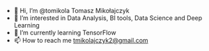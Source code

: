 - 👋 Hi, I’m @tomikola Tomasz Mikołajczyk
- 👀 I’m interested in Data Analysis, BI tools, Data Science and Deep Learning
- 🌱 I’m currently learning TensorFlow
- 📫 How to reach me tmikolajczyk2@gmail.com

<!---
tomikola/tomikola is a ✨ special ✨ repository because its `README.md` (this file) appears on your GitHub profile.
You can click the Preview link to take a look at your changes.
--->
